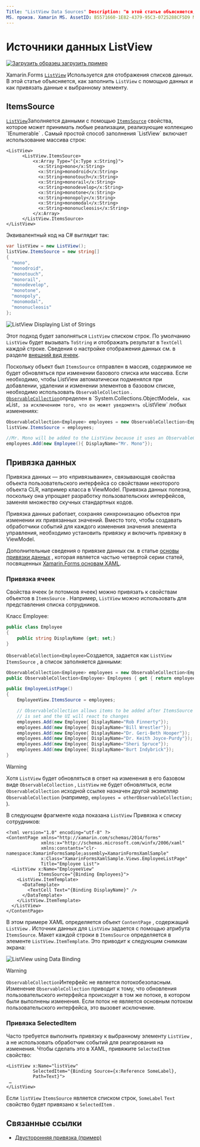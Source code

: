 ```yaml
---
Title: "ListView Data Sources" Description: "в этой статье объясняется, как заполнить Xamarin.Forms ListView данными и как использовать привязку данных с ListView".
MS. произв. Xamarin MS. AssetID: B5571660-1E82-4379-95C3-0725288CF5D9 MS. Technology: Xamarin-Forms author: давидбритч MS. author: дабритч МС. Дата: 03/23/2020 No-Loc: [ Xamarin.Forms , Xamarin.Essentials ]
---
```


# <a name="listview-data-sources"></a>Источники данных ListView

[![Загрузить образец](~/media/shared/download.png) загрузить пример](https://docs.microsoft.com/samples/xamarin/xamarin-forms-samples/userinterface-listview-switchentrytwobinding)

Xamarin.Forms [`ListView`](xref:Xamarin.Forms.ListView) Используется для отображения списков данных. В этой статье объясняется, как заполнить `ListView` с помощью данных и как привязать данные к выбранному элементу.

## <a name="itemssource"></a>ItemsSource

[`ListView`](xref:Xamarin.Forms.ListView)Заполняется данными с помощью [`ItemsSource`](xref:Xamarin.Forms.ItemsView`1.ItemsSource) свойства, которое может принимать любые реализации, реализующие коллекцию `IEnumerable` . Самый простой способ заполнения `ListView` включает использование массива строк:

```xaml
<ListView>
      <ListView.ItemsSource>
          <x:Array Type="{x:Type x:String}">
            <x:String>mono</x:String>
            <x:String>monodroid</x:String>
            <x:String>monotouch</x:String>
            <x:String>monorail</x:String>
            <x:String>monodevelop</x:String>
            <x:String>monotone</x:String>
            <x:String>monopoly</x:String>
            <x:String>monomodal</x:String>
            <x:String>mononucleosis</x:String>
          </x:Array>
      </ListView.ItemsSource>
</ListView>
```

Эквивалентный код на C# выглядит так:

```csharp
var listView = new ListView();
listView.ItemsSource = new string[]
{
  "mono",
  "monodroid",
  "monotouch",
  "monorail",
  "monodevelop",
  "monotone",
  "monopoly",
  "monomodal",
  "mononucleosis"
};
```

![](data-and-databinding-images/itemssource-simple.png "ListView Displaying List of Strings")

Этот подход будет заполняться `ListView` списком строк. По умолчанию `ListView` будет вызывать `ToString` и отображать результат в `TextCell` каждой строке. Сведения о настройке отображения данных см. в разделе [внешний вид ячеек](~/xamarin-forms/user-interface/listview/customizing-cell-appearance.md).

Поскольку объект был `ItemsSource` отправлен в массив, содержимое не будет обновляться при изменении базового списка или массива. Если необходимо, чтобы ListView автоматически подменялся при добавлении, удалении и изменении элементов в базовом списке, необходимо использовать `ObservableCollection` . [`ObservableCollection`](xref:System.Collections.ObjectModel.ObservableCollection`1)определен в `System.Collections.ObjectModel` и, как и `List` , за исключением того, что он может уведомлять о `ListView` любых изменениях:

```csharp
ObservableCollection<Employee> employees = new ObservableCollection<Employee>();
listView.ItemsSource = employees;

//Mr. Mono will be added to the ListView because it uses an ObservableCollection
employees.Add(new Employee(){ DisplayName="Mr. Mono"});
```

## <a name="data-binding"></a>Привязка данных

Привязка данных — это «привязывание», связывающая свойства объекта пользовательского интерфейса со свойствами некоторого объекта CLR, например класса в ViewModel. Привязка данных полезна, поскольку она упрощает разработку пользовательских интерфейсов, заменяя множество скучных стандартных кодов.

Привязка данных работает, сохраняя синхронизацию объектов при изменении их привязанных значений. Вместо того, чтобы создавать обработчики событий для каждого изменения значения элемента управления, необходимо установить привязку и включить привязку в ViewModel.

Дополнительные сведения о привязке данных см. в статье [основы привязки данных](~/xamarin-forms/xaml/xaml-basics/data-binding-basics.md) , которая является частью четвертой серии статей, посвященных [ Xamarin.Forms основам XAML](~/xamarin-forms/xaml/xaml-basics/index.md).

### <a name="binding-cells"></a>Привязка ячеек

Свойства ячеек (и потомков ячеек) можно привязать к свойствам объектов в `ItemsSource` . Например, `ListView` можно использовать для представления списка сотрудников.

Класс Employee:

```csharp
public class Employee
{
    public string DisplayName {get; set;}
}
```

`ObservableCollection<Employee>`Создается, задается как `ListView` `ItemsSource` , а список заполняется данными:

```csharp
ObservableCollection<Employee> employees = new ObservableCollection<Employee>();
public ObservableCollection<Employee> Employees { get { return employees; }}

public EmployeeListPage()
{
    EmployeeView.ItemsSource = employees;

    // ObservableCollection allows items to be added after ItemsSource
    // is set and the UI will react to changes
    employees.Add(new Employee{ DisplayName="Rob Finnerty"});
    employees.Add(new Employee{ DisplayName="Bill Wrestler"});
    employees.Add(new Employee{ DisplayName="Dr. Geri-Beth Hooper"});
    employees.Add(new Employee{ DisplayName="Dr. Keith Joyce-Purdy"});
    employees.Add(new Employee{ DisplayName="Sheri Spruce"});
    employees.Add(new Employee{ DisplayName="Burt Indybrick"});
}
```

> [!WARNING]
> Хотя `ListView` будет обновляться в ответ на изменения в его базовом виде `ObservableCollection` , `ListView` не будет обновляться, если `ObservableCollection` исходной ссылке назначен другой экземпляр `ObservableCollection` (например, `employees = otherObservableCollection;` ).

В следующем фрагменте кода показана `ListView` Привязка к списку сотрудников:

```xaml
<?xml version="1.0" encoding="utf-8" ?>
<ContentPage xmlns="http://xamarin.com/schemas/2014/forms"
             xmlns:x="http://schemas.microsoft.com/winfx/2006/xaml"
             xmlns:constants="clr-namespace:XamarinFormsSample;assembly=XamarinFormsXamlSample"
             x:Class="XamarinFormsXamlSample.Views.EmployeeListPage"
             Title="Employee List">
  <ListView x:Name="EmployeeView"
            ItemsSource="{Binding Employees}">
    <ListView.ItemTemplate>
      <DataTemplate>
        <TextCell Text="{Binding DisplayName}" />
      </DataTemplate>
    </ListView.ItemTemplate>
  </ListView>
</ContentPage>
```

В этом примере XAML определяется объект `ContentPage` , содержащий `ListView` . Источник данных для `ListView` задается с помощью атрибута `ItemsSource`. Макет каждой строки в `ItemsSource` определяется в элементе `ListView.ItemTemplate`. Это приводит к следующим снимкам экрана:

![](data-and-databinding-images/bound-data.png "ListView using Data Binding")

> [!WARNING]
> `ObservableCollection`Интерфейс  не является потокобезопасным. Изменение `ObservableCollection` приводит к тому, что обновления пользовательского интерфейса происходят в том же потоке, в котором были выполнены изменения. Если поток не является основным потоком пользовательского интерфейса, это вызовет исключение.

### <a name="binding-selecteditem"></a>Привязка SelectedItem

Часто требуется выполнить привязку к выбранному элементу `ListView` , а не использовать обработчик событий для реагирования на изменения. Чтобы сделать это в XAML, привяжите `SelectedItem` свойство:

```xaml
<ListView x:Name="listView"
          SelectedItem="{Binding Source={x:Reference SomeLabel},
          Path=Text}">
 …
</ListView>
```

Если `listView` `ItemsSource` является списком строк, `SomeLabel` `Text` свойство будет привязано к `SelectedItem` .

## <a name="related-links"></a>Связанные ссылки

- [Двусторонняя привязка (пример)](https://docs.microsoft.com/samples/xamarin/xamarin-forms-samples/userinterface-listview-switchentrytwobinding)
